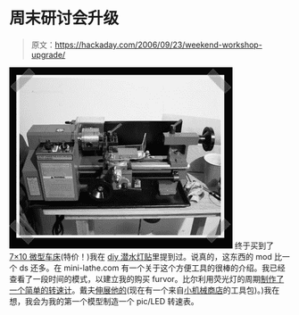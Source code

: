 # 周末研讨会升级

> 原文：<https://hackaday.com/2006/09/23/weekend-workshop-upgrade/>

![](img/42358f754be868e3d46b0f0de60dc942.png)
终于买到了 [7×10 微型车床](http://www.harborfreight.com/cpi/ctaf/Displayitem.taf?itemnumber=33684)(特价！)我在 [diy 潜水灯贴](http://www.hackaday.com/2006/09/03/hid-dive-light/)里提到过。说真的，这东西的 mod 比一个 ds 还多。在 mini-lathe.com 有一个关于这个方便工具的很棒的介绍。我已经查看了一段时间的模式，以建立我的购买 furvor。比尔利用荧光灯的周期[制作了一个简单的转速计](http://www.gizmology.net/lathetach.htm)。戴夫[伸展他的](http://www.broncosaurus.net/7x20.html)(现在有一个来自[小机械商店](http://www.littlemachineshop.com/)的工具包)。)我在想，我会为我的第一个模型制造一个 pic/LED 转速表。